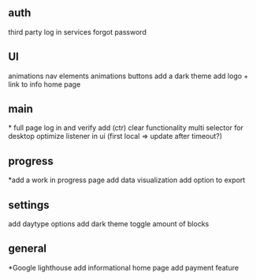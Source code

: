 ## auth

<!-- \*Validate if user exists on email update -->
<!-- \*change password -->
<!-- \*security rules -->
<!-- \*Confirmation email -->

third party log in services
forgot password

## UI

<!-- alternative for glitchy background gradients -->
<!-- \*styling error messages login -->

animations nav elements
animations buttons
add a dark theme
add logo + link to info home page

## main

<!-- \*code ui components -->
<!-- \*figure out a date formatting solution - day -->
<!-- \*add database structure -->
<!-- \*code color picker -->
<!-- \*add week view -->
<!-- \*add daytype selector -->
<!-- \*figure out a date formatting solution -->
<!-- \*day modal if isn't set -->
<!-- \*security rules -->

\* full page log in and verify
add (ctr) clear functionality
multi selector for desktop
optimize listener in ui (first local => update after timeout?)

## progress

\*add a work in progress page
add data visualization
add option to export

## settings

<!-- \*link color picker options -->

add daytype options
add dark theme toggle
amount of blocks

## general

<!-- \*Change function to front-end calls -->

\*Google lighthouse
add informational home page
add payment feature

